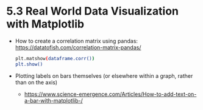 # 5.3 Real World Data Visualization with Matplotlib

* How to create a correlation matrix using pandas: <https://datatofish.com/correlation-matrix-pandas/>

  ```bash
  plt.matshow(dataframe.corr())
  plt.show()
  ```

* Plotting labels on bars themselves (or elsewhere within a graph, rather than on the axis)
  * <https://www.science-emergence.com/Articles/How-to-add-text-on-a-bar-with-matplotlib-/>